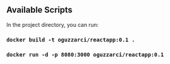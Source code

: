 ## Available Scripts

In the project directory, you can run:

### `docker build -t oguzzarci/reactapp:0.1 .`


### `docker run -d -p 8080:3000 oguzzarci/reactapp:0.1`
